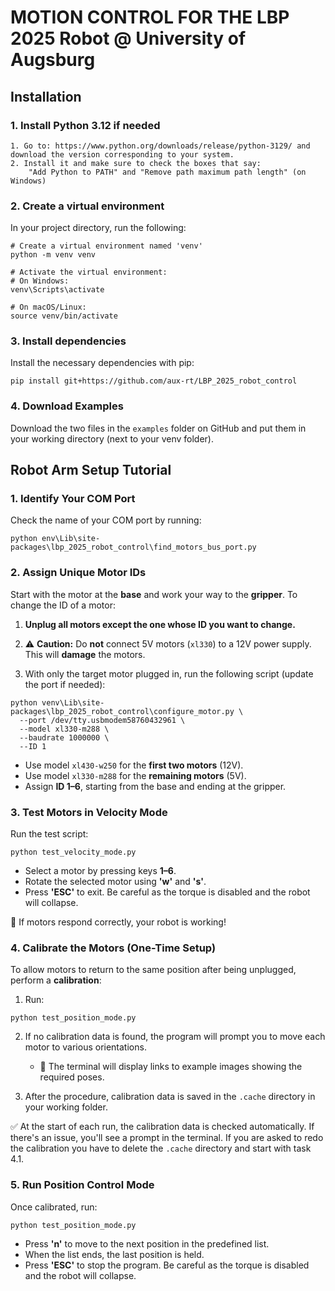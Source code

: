 # MOTION CONTROL FOR THE LBP 2025 Robot @ University of Augsburg
## Installation
### 1.  Install Python 3.12 if needed
    1. Go to: https://www.python.org/downloads/release/python-3129/ and download the version corresponding to your system.
    2. Install it and make sure to check the boxes that say:  
        "Add Python to PATH" and "Remove path maximum path length" (on Windows)
 ### 2. Create a virtual environment
In your project directory, run the following:
```
# Create a virtual environment named 'venv'
python -m venv venv

# Activate the virtual environment:
# On Windows:
venv\Scripts\activate

# On macOS/Linux:
source venv/bin/activate
```
### 3. Install dependencies
Install the necessary dependencies with pip:
```
pip install git+https://github.com/aux-rt/LBP_2025_robot_control
```

### 4. Download Examples
Download the two files in the `examples` folder on GitHub and put them in your working directory (next to your venv folder).

## Robot Arm Setup Tutorial
### 1. Identify Your COM Port

Check the name of your COM port by running:

```
python env\Lib\site-packages\lbp_2025_robot_control\find_motors_bus_port.py
```


### 2. Assign Unique Motor IDs

Start with the motor at the **base** and work your way to the **gripper**. To change the ID of a motor:

1. **Unplug all motors except the one whose ID you want to change.**

2. ⚠️ **Caution:** Do **not** connect 5V motors (`xl330`) to a 12V power supply. This will **damage** the motors.

3. With only the target motor plugged in, run the following script (update the port if needed):

```
python venv\Lib\site-packages\lbp_2025_robot_control\configure_motor.py \
  --port /dev/tty.usbmodem58760432961 \
  --model xl330-m288 \
  --baudrate 1000000 \
  --ID 1
```

- Use model `xl430-w250` for the **first two motors** (12V).
- Use model `xl330-m288` for the **remaining motors** (5V).
- Assign **ID 1–6**, starting from the base and ending at the gripper.

### 3. Test Motors in Velocity Mode

Run the test script:

```
python test_velocity_mode.py
```

- Select a motor by pressing keys **1–6**.
- Rotate the selected motor using **'w'** and **'s'**.
- Press **'ESC'** to exit. Be careful as the torque is disabled and the robot will collapse.

🎉 If motors respond correctly, your robot is working!


### 4. Calibrate the Motors (One-Time Setup)

To allow motors to return to the same position after being unplugged, perform a **calibration**:

1. Run:

```
python test_position_mode.py
```

2. If no calibration data is found, the program will prompt you to move each motor to various orientations.

   - 📸 The terminal will display links to example images showing the required poses.

3. After the procedure, calibration data is saved in the `.cache` directory in your working folder.

✅ At the start of each run, the calibration data is checked automatically. If there's an issue, you'll see a prompt in the terminal.
If you are asked to redo the calibration you have to delete the `.cache` directory and start with task 4.1.


### 5. Run Position Control Mode

Once calibrated, run:

```
python test_position_mode.py
```

- Press **'n'** to move to the next position in the predefined list.
- When the list ends, the last position is held.
- Press **'ESC'** to stop the program. Be careful as the torque is disabled and the robot will collapse.


